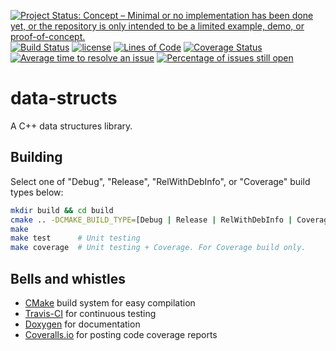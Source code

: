 [![Project Status: Concept – Minimal or no implementation has been done yet, or the repository is only intended to be a limited example, demo, or proof-of-concept.](http://www.repostatus.org/badges/latest/concept.svg)](http://www.repostatus.org/#concept)
[![Build Status](https://api.travis-ci.org/gajanan-choudhary/data-structs.svg?branch=add_gcov_doctest)](https://travis-ci.org/gajanan-choudhary/data-structs)
[![license](https://img.shields.io/badge/license-Unlicense-blue.svg)](https://github.com/gajanan-choudhary/data-structs/blob/master/LICENSE)
[![Lines of Code](https://tokei.rs/b1/github/gajanan-choudhary/data-structs)](https://github.com/Aaronepower/tokei)
[![Coverage Status](https://coveralls.io/repos/github/gajanan-choudhary/data-structs/badge.svg?branch=add_gcov_doctest)](https://coveralls.io/github/gajanan-choudhary/data-structs?branch=add_gcov_doctest)
[![Average time to resolve an issue](http://isitmaintained.com/badge/resolution/gajanan-choudhary/data-structs.svg)](http://isitmaintained.com/project/gajanan-choudhary/data-structs "Average time to resolve an issue")
[![Percentage of issues still open](http://isitmaintained.com/badge/open/gajanan-choudhary/data-structs.svg)](http://isitmaintained.com/project/gajanan-choudhary/data-structs "Percentage of issues still open")

# data-structs

A C++ data structures library.

## Building

Select one of "Debug", "Release", "RelWithDebInfo", or "Coverage" build types
below:

``` bash
mkdir build && cd build
cmake .. -DCMAKE_BUILD_TYPE=[Debug | Release | RelWithDebInfo | Coverage]
make
make test      # Unit testing
make coverage  # Unit testing + Coverage. For Coverage build only.
```

## Bells and whistles

-   [CMake](https://cmake.org/) build system for easy compilation
-   [Travis-CI](https://travis-ci.org/) for continuous testing
-   [Doxygen](http://www.stack.nl/~dimitri/doxygen/) for documentation
-   [Coveralls.io](https://coveralls.io/) for posting code coverage reports
